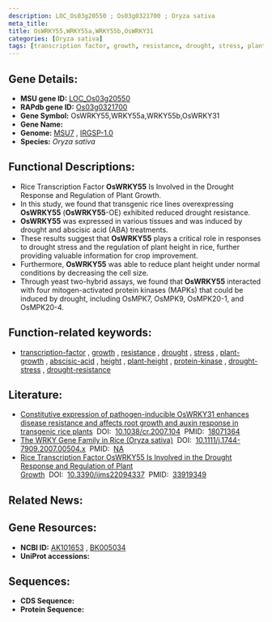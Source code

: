 ```yaml
---
description: LOC_Os03g20550 ; Os03g0321700 ; Oryza sativa
meta_title:
title: OsWRKY55,WRKY55a,WRKY55b,OsWRKY31
categories: [Oryza sativa]
tags: [transcription factor, growth, resistance, drought, stress, plant growth, abscisic acid, height, plant height, protein kinase, drought stress, drought resistance, drought stress ]
---
```


## Gene Details:
- **MSU gene ID:** [LOC_Os03g20550](http://rice.uga.edu/cgi-bin/ORF_infopage.cgi?orf=LOC_Os03g20550)  
- **RAPdb gene ID:** [Os03g0321700](https://rapdb.dna.affrc.go.jp/locus/?name=Os03g0321700)  
- **Gene Symbol:** OsWRKY55,WRKY55a,WRKY55b,OsWRKY31
- **Gene Name:**
- **Genome:**  [MSU7](http://rice.uga.edu/)&nbsp;,&nbsp;[IRGSP-1.0](https://rapdb.dna.affrc.go.jp/download/irgsp1.html)
- **Species:** *Oryza sativa*

## Functional Descriptions:
   - Rice Transcription Factor **OsWRKY55** Is Involved in the Drought Response and Regulation of Plant Growth.
   - In this study, we found that transgenic rice lines overexpressing **OsWRKY55** (**OsWRKY55**-OE) exhibited reduced drought resistance.
   - **OsWRKY55** was expressed in various tissues and was induced by drought and abscisic acid (ABA) treatments.
   - These results suggest that **OsWRKY55** plays a critical role in responses to drought stress and the regulation of plant height in rice, further providing valuable information for crop improvement.
   - Furthermore, **OsWRKY55** was able to reduce plant height under normal conditions by decreasing the cell size.
   - Through yeast two-hybrid assays, we found that **OsWRKY55** interacted with four mitogen-activated protein kinases (MAPKs) that could be induced by drought, including OsMPK7, OsMPK9, OsMPK20-1, and OsMPK20-4.

## Function-related keywords:
   - [transcription-factor](/tags/transcription-factor/)&nbsp;,&nbsp;[growth](/tags/growth/)&nbsp;,&nbsp;[resistance](/tags/resistance/)&nbsp;,&nbsp;[drought](/tags/drought/)&nbsp;,&nbsp;[stress](/tags/stress/)&nbsp;,&nbsp;[plant-growth](/tags/plant-growth/)&nbsp;,&nbsp;[abscisic-acid](/tags/abscisic-acid/)&nbsp;,&nbsp;[height](/tags/height/)&nbsp;,&nbsp;[plant-height](/tags/plant-height/)&nbsp;,&nbsp;[protein-kinase](/tags/protein-kinase/)&nbsp;,&nbsp;[drought-stress](/tags/drought-stress/)&nbsp;,&nbsp;[drought-resistance](/tags/drought-resistance/)

## Literature:
   - [Constitutive expression of pathogen-inducible OsWRKY31 enhances disease resistance and affects root growth and auxin response in transgenic rice plants](https://www.doi.org/10.1038/cr.2007.104)&nbsp;&nbsp;DOI:&nbsp;&nbsp;[10.1038/cr.2007.104](https://www.doi.org/10.1038/cr.2007.104)&nbsp;&nbsp;PMID:&nbsp;&nbsp;[18071364](https://pubmed.ncbi.nlm.nih.gov/18071364/)
   - [The WRKY Gene Family in Rice (Oryza sativa)](https://www.doi.org/10.1111/j.1744-7909.2007.00504.x)&nbsp;&nbsp;DOI:&nbsp;&nbsp;[10.1111/j.1744-7909.2007.00504.x](https://www.doi.org/10.1111/j.1744-7909.2007.00504.x)&nbsp;&nbsp;PMID:&nbsp;&nbsp;[NA](https://pubmed.ncbi.nlm.nih.gov/NA/)
   - [Rice Transcription Factor OsWRKY55 Is Involved in the Drought Response and Regulation of Plant Growth](https://www.doi.org/10.3390/ijms22094337)&nbsp;&nbsp;DOI:&nbsp;&nbsp;[10.3390/ijms22094337](https://www.doi.org/10.3390/ijms22094337)&nbsp;&nbsp;PMID:&nbsp;&nbsp;[33919349](https://pubmed.ncbi.nlm.nih.gov/33919349/)

## Related News:

## Gene Resources:
- **NCBI ID:**  [AK101653](http://www.ncbi.nlm.nih.gov/nuccore/AK101653)&nbsp;,&nbsp;[BK005034](http://www.ncbi.nlm.nih.gov/nuccore/BK005034)
- **UniProt accessions:** [](https://www.uniprot.org/uniprotkb//entry)

## Sequences:
- **CDS Sequence:**
- **Protein Sequence:**
